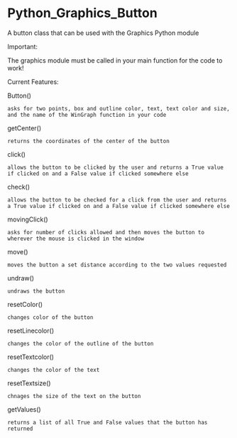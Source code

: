 # Python_Graphics_Button
A button class that can be used with the Graphics Python module

Important:
  
  The graphics module must be called in your main function for the code to work!

Current Features:

  Button()
  
    asks for two points, box and outline color, text, text color and size, and the name of the WinGraph function in your code   
    
  getCenter()
  
    returns the coordinates of the center of the button
    
  click()
  
    allows the button to be clicked by the user and returns a True value if clicked on and a False value if clicked somewhere else
    
  check()
  
    allows the button to be checked for a click from the user and returns a True value if clicked on and a False value if clicked somewhere else
    
  movingClick()
  
    asks for number of clicks allowed and then moves the button to wherever the mouse is clicked in the window
    
  move()
  
    moves the button a set distance according to the two values requested
    
  undraw()
  
    undraws the button
    
  resetColor()
  
    changes color of the button
    
  resetLinecolor()
  
    changes the color of the outline of the button
    
  resetTextcolor()
  
    changes the color of the text
    
  resetTextsize()
  
    chnages the size of the text on the button
    
  getValues()
  
    returns a list of all True and False values that the button has returned
